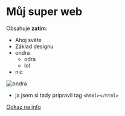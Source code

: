 # Můj super web
Obsahuje **zatím**:
* Ahoj světe
* Základ designu
* ondra
    * odra
    * lol
* nic

![ondra](https://blog.inpage.cz/obrazek/3/kitten-jpg/)

* ja jsem si tady pripravil tag ``<html></html>``

[Odkaz na info](../info.html)